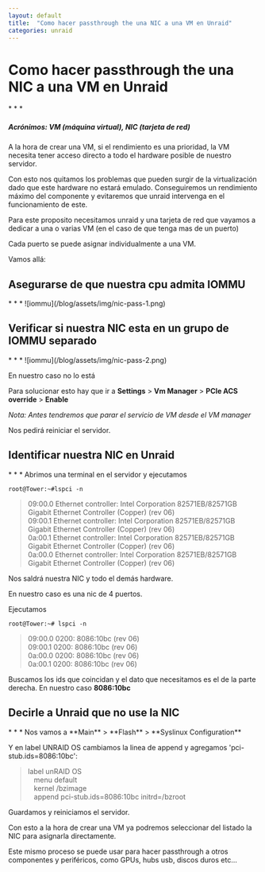 ```yaml
---
layout: default
title:  "Como hacer passthrough the una NIC a una VM en Unraid"
categories: unraid
---
```

<h1>Como hacer passthrough the una NIC a una VM en Unraid</h1>
* * *
<h5><em>Acrónimos: VM (máquina virtual), NIC (tarjeta de red)</em></h5>

<p>A la hora de crear una VM, si el rendimiento es una prioridad, la VM necesita tener acceso directo a todo el hardware posible de nuestro servidor.</p>

<p>Con esto nos quitamos los problemas que pueden surgir de la virtualización dado que este hardware no estará emulado. Conseguiremos un rendimiento máximo del componente y evitaremos que unraid intervenga en el funcionamiento de este.</p>

<p>Para este proposito necesitamos unraid y una tarjeta de red que vayamos a dedicar a una o varias VM (en el caso de que tenga mas de un puerto)</p>

<p>Cada puerto se puede asignar individualmente a una VM.</p>

Vamos allá:

<h2>Asegurarse de que nuestra cpu admita IOMMU</h2>
* * *
![iommu](/blog/assets/img/nic-pass-1.png)

<h2>Verificar si nuestra NIC esta en un grupo de IOMMU separado</h2>
* * *
![iommu](/blog/assets/img/nic-pass-2.png)

En nuestro caso no lo está

Para solucionar esto hay que ir a **Settings** > **Vm Manager** > **PCIe ACS override** > **Enable**

<em>Nota: Antes tendremos que parar el servicio de VM desde el VM manager</em>

Nos pedirá reiniciar el servidor.

<h2>Identificar nuestra NIC en Unraid</h2>
* * *
Abrimos una terminal en el servidor y ejecutamos

<code>root@Tower:~#lspci -n</code>

>09:00.0 Ethernet controller: Intel Corporation 82571EB/82571GB Gigabit Ethernet Controller (Copper) (rev 06)<br>
>09:00.1 Ethernet controller: Intel Corporation 82571EB/82571GB Gigabit Ethernet Controller (Copper) (rev 06)<br>
>0a:00.1 Ethernet controller: Intel Corporation 82571EB/82571GB Gigabit Ethernet Controller (Copper) (rev 06)<br>
>0a:00.0 Ethernet controller: Intel Corporation 82571EB/82571GB Gigabit Ethernet Controller (Copper) (rev 06)<br>

Nos saldrá nuestra NIC y todo el demás hardware.

En nuestro caso es una nic de 4 puertos.

Ejecutamos

<code>root@Tower:~# lspci -n</code>

>09:00.0 0200: 8086:10bc (rev 06)<br>
>09:00.1 0200: 8086:10bc (rev 06)<br>
>0a:00.0 0200: 8086:10bc (rev 06)<br>
>0a:00.1 0200: 8086:10bc (rev 06)<br>

Buscamos los ids que coincidan y el dato que necesitamos es el de la parte derecha. En nuestro caso **8086:10bc**

<h2>Decirle a Unraid que no use la NIC</h2>
* * *
Nos vamos a **Main** > **Flash** > **Syslinux Configuration**

Y en label UNRAID OS cambiamos la linea de append y agregamos 'pci-stub.ids=8086:10bc':

>label unRAID OS<br>
>&nbsp;&nbsp;  menu default<br>
>&nbsp;&nbsp;  kernel /bzimage<br>
>&nbsp;&nbsp;  append pci-stub.ids=8086:10bc initrd=/bzroot<br>   

Guardamos y reiniciamos el servidor.

Con esto a la hora de crear una VM ya podremos seleccionar del listado la NIC para asignarla directamente.

Este mismo proceso se puede usar para hacer passthrough a otros componentes y periféricos, como GPUs, hubs usb, discos duros etc...
